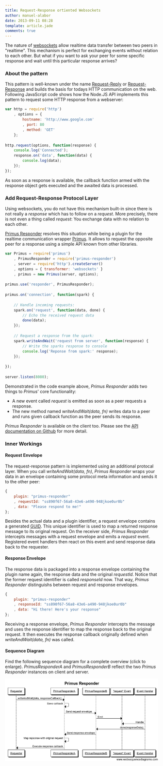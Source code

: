 ```yaml
---
title: Request-Response ortiented Websockets
author: manuel-alabor
date: 2013-09-11 08:28
template: article.jade
comments: true
---
```

The nature of [websockets](https://developer.mozilla.org/de/docs/WebSockets) allow realtime data transfer between two peers in "realtime". This mechanism is perfect for exchanging events without relation to each other. But what if you want to ask your peer for some specific response and wait until this particular response arrives?

### About the pattern
This pattern is well-known under the name [Request-Reply](http://www.enterpriseintegrationpatterns.com/RequestReply.html) or [Request-Response](http://en.wikipedia.org/wiki/Request-response) and builds the basis for todays HTTP communication on the web. Following JavaScript code shows how the Node.JS API implements this pattern to request some HTTP response from a webserver:

```javascript
var http = require('http')
	, options = {
		hostname: 'http://www.google.com'
		, port: 80
		, method: 'GET'
	};

http.request(options, function(response) {
	console.log('Connected');
	response.on('data', function(data) {
		console.log(data);
	});
});
```

As soon as a response is available, the callback function armed with the response object gets executed and the awaited data is processed.

### Add Request-Response Protocol Layer
Using websockets, you do not have this mechanism built-in since there is not really a *response* which has to follow on a *request*. More precisely, there is not even a thing called *request*: You exchange data with no relation to each other.

[Primus Responder](https://github.com/swissmanu/primus-responder) resolves this situation while being a plugin for the realtime communication wrapper [Primus](https://github.com/primus/primus). It allows to request the opposite peer for a response using a simple API known from other libraries.

```javascript
var Primus = require('primus')
	, PrimusResponder = require('primus-responder')
	, server = require('http').createServer()
	, options = { transformer: 'websockets' }
	, primus = new Primus(server, options);

primus.use('responder', PrimusResponder);

primus.on('connection', function(spark) {

	// Handle incoming requests:
	spark.on('request', function(data, done) {
		// Echo the received request data
		done(data);
	});

	// Request a response from the spark:
	spark.writeAndWait('request from server', function(response) {
		// Write the sparks response to console
		console.log('Reponse from spark:' response);
	});

});

server.listen(8080);
```

Demonstrated in the code example above, *Primus Responder* adds two things to *Primus*' core functionality: 

* A new event called *request* is emitted as soon as a peer requests a response.
* The new method named *writeAndWait(data, fn)* writes data to a peer and runs given callback function as the peer sends its response.

*Primus Responder* is available on the client too. Please see the [API documentation on Github](https://github.com/swissmanu/primus-responder#usage) for more detail.

### Inner Workings
#### Request Envelope
The request-response pattern is implemented using an additional protocal layer. When you call *writeAndWait(data, fn)*, *Primus Responder* wraps your data in an envelope containing some protocol meta information and sends it to the other peer:

```javascript
{
	plugin: "primus-responder"
	, requestId: "ss890f67-56a8-43e6-a490-948jkoe0ur0b"
	, data: "Please respond to me!"
};
```

Besides the actual data and a plugin identifier, a request envelope contains a generated [GUID](http://en.wikipedia.org/wiki/Globally_unique_identifier). This unique identifier is used to map a returned response message to its original request. On the receiver side, *Primus Responder* intercepts messages with a request envelope and emits a *request* event. Registered event handlers then react on this event and send response data back to the requester.

#### Response Envelope
The response data is packaged into a response envelope containing the plugin name again, the response data and the original *requestId*. Notice that the former request identifier is called *responseId* now. That way, *Primus Responder* distinguishs between request and response envelopes.

```javascript
{
	plugin: "primus-responder"
	, responseId: "ss890f67-56a8-43e6-a490-948jkoe0ur0b"
	, data: "Hi there! Here's your response"
};
```

Receiving a response envelope, *Primus Responder* intercepts the message and uses the response identifier to map the response back to the original request. It then executes the response callback originally defined when *writeAndWait(data, fn)* was called.

#### Sequence Diagram
Find the following sequence diagram for a complete overview (click to enlarge). *PrimusResponderA* and *PrimusResponderB* reflect the two *Primus Responder* instances on client and server.

![Sequence Diagram](sequencediagram.png)